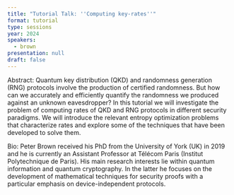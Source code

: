 ```yaml
---
title: "Tutorial Talk: ''Computing key-rates''"
format: tutorial
type: sessions
year: 2024
speakers:
  - brown
presentation: null
draft: false
---
```

Abstract: Quantum key distribution (QKD) and randomness generation (RNG) protocols involve the production of certified randomness. But how can we accurately and efficiently quantify the randomness we produced against an unknown eavesdropper? In this tutorial we will investigate the problem of computing rates of QKD and RNG protocols in different security paradigms. We will introduce the relevant entropy optimization problems that characterize rates and explore some of the techniques that have been developed to solve them.  

Bio: Peter Brown received his PhD from the University of York (UK) in 2019 and he is currently an Assistant Professor at Télécom Paris (Institut Polytechnique de Paris). His main research interests lie within quantum information and quantum cryptography. In the latter he focuses on the development of mathematical techniques for security proofs with a particular emphasis on device-independent protocols.


<!-- fields to use above: -->
<!-- videoId: "Vfl9pPh6ipI" -->
<!-- presentation: "/2024/sessions/slides/QCrypt2024InvitedDiamanti.pdf" -->
